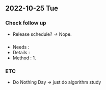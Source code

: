## 2022-10-25 Tue

### Check follow up
+ Release schedule? -> Nope.

### 
+ Needs : 
+ Details : 
+ Method : 
  1. 

### ETC
+ Do Nothing Day -> just do algorithm study